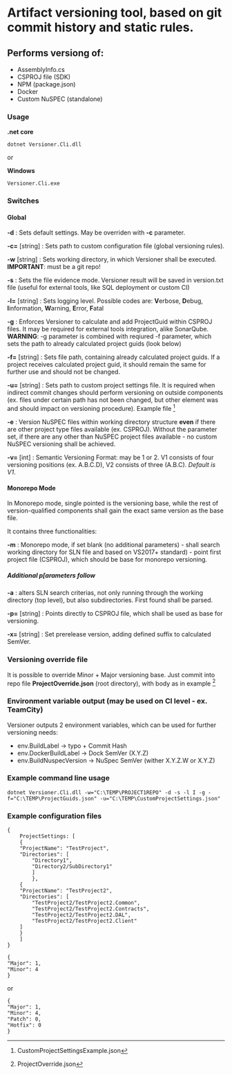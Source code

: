 # Artifact versioning tool, based on git commit history and static rules.

## Performs versiong of:
- AssemblyInfo.cs
- CSPROJ file (SDK)
- NPM (package.json)
- Docker
- Custom NuSPEC (standalone)

### Usage

**.net core**
```
dotnet Versioner.Cli.dll
```
or

**Windows**
```
Versioner.Cli.exe
```

### Switches

#### Global

**-d** : Sets default settings. May be overriden with **-c** parameter.

**-c=** [string] : Sets path to custom configuration file (global versioning rules).

**-w** [string] : Sets working directory, in which Versioner shall be executed. **IMPORTANT**: must be a git repo!

**-s** :  Sets the file evidence mode. Versioner result will be saved in version.txt file (useful for external tools, like SQL deployment or custom CI)

**-l=** [string] : Sets logging level. Possible codes are: **V**erbose, **D**ebug, **I**information, **W**arning, **E**rror, **F**atal

**-g** :  Enforces Versioner to calculate and add ProjectGuid within CSPROJ files. It may be required for external tools integration, alike SonarQube. **WARNING**: -g parameter is combined with reqiured -f parameter, which sets the path to already calculated project guids (look below)

**-f=** [string] : Sets file path, containing already calculated project guids. If a project receives calculated project guid, it should remain the same for further use and should not be changed.

**-u=** [string] : Sets path to custom project settings file. It is required when indirect commit changes should perform versioning on outside components (ex. files under certain path has not been changed, but other element was and should impact on versioning procedure). Example file [^1]

**-e** : Version NuSPEC files within working directory structure **even** if there are other project type files available (ex. CSPROJ). Without the parameter set, if there are any other than NuSPEC project files available - no custom NuSPEC versioning shall be achieved.

**-v=** [int] : Semantic Versioning Format: may be 1 or 2. V1 consists of four versioning positions (ex. A.B.C.D), V2 consists of three (A.B.C). *Default is V1*.

#### Monorepo Mode

In Monorepo mode, single pointed is the versioning base, while the rest of version-qualified components shall gain the exact same version as the base file.

It contains three functionalities:

**-m** : Monorepo mode, if set blank (no additional parameters) - shall search working directory for SLN file and based on VS2017+ standard) - point first project file (CSPROJ), which should be base for monorepo versioning.

##### Additional p[arameters follow

**-a** : alters SLN search criterias, not only running through the working directory (top level), but also subdirectories. First found shall be parsed.

**-p=** [string] : Points directly to CSPROJ file, which shall be used as base for versioning.

**-x=** [string] : Set prerelease version, adding defined suffix to calculated SemVer.


### Versioning override file

It is possible to override Minor + Major versioning base. Just commit into repo file **ProjectOverride.json** (root directory), with body as in example [^2]


### Environment variable output (may be used on CI level - ex. TeamCity)

Versioner outputs 2 environment variables, which can be used for further versioning needs:

- env.BuildLabel → typo + Commit Hash
- env.DockerBuildLabel → Dock SemVer (X.Y.Z)
- env.BuildNuspecVersion → NuSpec SemVer (wither X.Y.Z.W or X.Y.Z)


### Example command line usage
```
dotnet Versioner.Cli.dll -w="C:\TEMP\PROJECT1REPO" -d -s -l I -g -f="C:\TEMP\ProjectGuids.json" -u="C:\TEMP\CustomProjectSettings.json"
```

### Example configuration files

[^1]: CustomProjectSettingsExample.json
```
{
    ProjectSettings: [
    {
    "ProjectName": "TestProject",
    "Directories": [
        "Directory1",
        "Directory2/SubDirectory1"
        ]
        },
    {
    "ProjectName": "TestProject2",
    "Directories": [
        "TestProject2/TestProject2.Common",
        "TestProject2/TestProject2.Contracts",
        "TestProject2/TestProject2.DAL",
        "TestProject2/TestProject2.Client"
    ]
    }
    ]
}
```

[^2]: ProjectOverride.json
```
{
"Major": 1,
"Minor": 4
}
```

or

```
{
"Major": 1,
"Minor": 4,
"Patch": 0,
"Hotfix": 0
}
```
